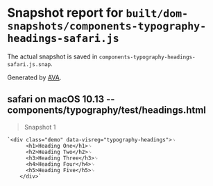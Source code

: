 # Snapshot report for `built/dom-snapshots/components-typography-headings-safari.js`

The actual snapshot is saved in `components-typography-headings-safari.js.snap`.

Generated by [AVA](https://ava.li).

## safari on macOS 10.13 -- components/typography/test/headings.html

> Snapshot 1

    `<div class="demo" data-visreg="typography-headings">␊
          <h1>Heading One</h1>␊
          <h2>Heading Two</h2>␊
          <h3>Heading Three</h3>␊
          <h4>Heading Four</h4>␊
          <h5>Heading Five</h5>␊
        </div>`

